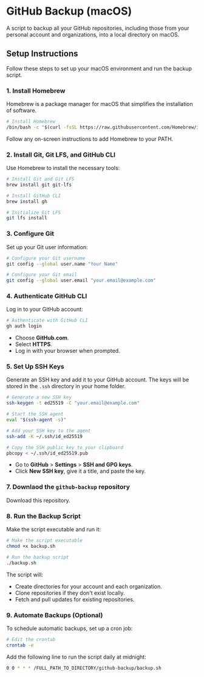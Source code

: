 # GitHub Backup (macOS)

A script to backup all your GitHub repositories, including those from your personal account and organizations, into a local directory on macOS.

## Setup Instructions

Follow these steps to set up your macOS environment and run the backup script.

### 1. Install Homebrew

Homebrew is a package manager for macOS that simplifies the installation of software.

```bash
# Install Homebrew
/bin/bash -c "$(curl -fsSL https://raw.githubusercontent.com/Homebrew/install/HEAD/install.sh)"
```

Follow any on-screen instructions to add Homebrew to your PATH.

### 2. Install Git, Git LFS, and GitHub CLI

Use Homebrew to install the necessary tools:

```bash
# Install Git and Git LFS
brew install git git-lfs

# Install GitHub CLI
brew install gh

# Initialize Git LFS
git lfs install
```

### 3. Configure Git

Set up your Git user information:

```bash
# Configure your Git username
git config --global user.name "Your Name"

# Configure your Git email
git config --global user.email "your.email@example.com"
```

### 4. Authenticate GitHub CLI

Log in to your GitHub account:

```bash
# Authenticate with GitHub CLI
gh auth login
```

- Choose **GitHub.com**.
- Select **HTTPS**.
- Log in with your browser when prompted.

### 5. Set Up SSH Keys

Generate an SSH key and add it to your GitHub account. The keys will be stored in the `.ssh` directory in your home folder.

```bash
# Generate a new SSH key
ssh-keygen -t ed25519 -C "your.email@example.com"

# Start the SSH agent
eval "$(ssh-agent -s)"

# Add your SSH key to the agent
ssh-add -K ~/.ssh/id_ed25519

# Copy the SSH public key to your clipboard
pbcopy < ~/.ssh/id_ed25519.pub
```

- Go to **GitHub** > **Settings** > **SSH and GPG keys**.
- Click **New SSH key**, give it a title, and paste the key.

### 7. Downlaod the `github-backup` repository

Download this repository.

### 8. Run the Backup Script

Make the script executable and run it:

```bash
# Make the script executable
chmod +x backup.sh

# Run the backup script
./backup.sh
```

The script will:

- Create directories for your account and each organization.
- Clone repositories if they don't exist locally.
- Fetch and pull updates for existing repositories.

### 9. Automate Backups (Optional)

To schedule automatic backups, set up a cron job:

```bash
# Edit the crontab
crontab -e
```

Add the following line to run the script daily at midnight:

```bash
0 0 * * * /FULL_PATH_TO_DIRECTORY/github-backup/backup.sh
```

